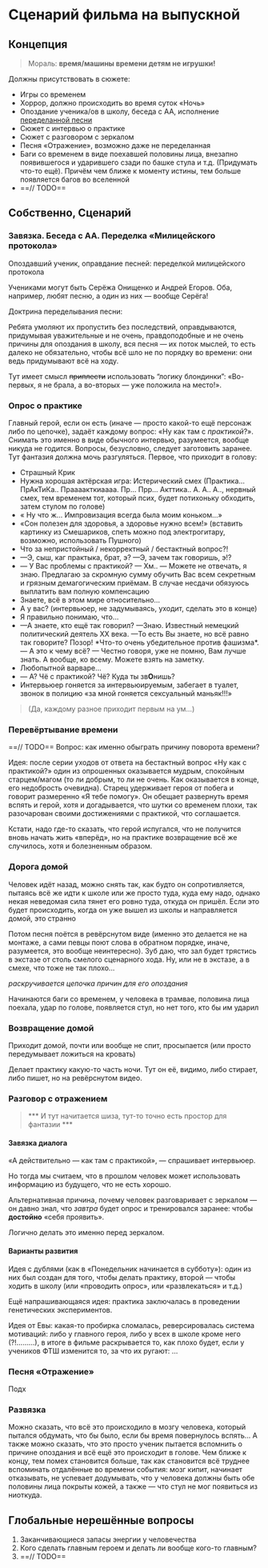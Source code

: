 # Сценарий фильма на выпускной

## Концепция

> Мораль: **время/машины времени детям не игрушки!**

Должны присутствовать в сюжете:

- Игры со временем
- Хоррор, должно происходить во время суток «Ночь»
- Опоздание ученика/ов в школу, беседа с АА, исполнение [переделанной песни](SeryogaSong.md)
- Сюжет с интервью о практике
- Сюжет с разговором с зеркалом
- Песня «Отражение», возможно даже не переделанная
- Баги со временем в виде поехавшей половины лица, внезапно появившегося и ударившего сзади по башке стула и т.д. (Придумать что-то ещё). Причём чем ближе к моменту истины, тем больше появляется багов во вселенной
- ==// TODO==

## Собственно, Сценарий



### Завязка. Беседа с АА. Переделка «Милицейского протокола»

Опоздавший ученик, оправдание песней: переделкой милицейского протокола

Учениками могут быть Серёжа Онищенко и Андрей Егоров. Оба, например, любят песню, а один из них — вообще Серёга!

Доктрина переделывания песни:

Ребята умоляют их пропустить без последствий, оправдываются, придумывая уважительные и не очень, правдоподобные и не очень причины для опоздания в школу, вся песня — их поток мыслей, то есть далеко не обязательно, чтобы всё шло не по порядку во времени: они ведь придумывают всё на ходу. 

Тут имеет смысл ~~приплести~~ использовать “логику блондинки”: «Во-первых, я не брала, а во-вторых — уже положила на место!». 



### Опрос о практике

Главный герой, если он есть (иначе — просто какой-то ещё персонаж либо по цепочке), задаёт каждому вопрос: «Ну как там с *практикой*?». Снимать это именно в виде обычного интервью, разумеется, вообще никуда не годится. Вопросы, безусловно, следует заготовить заранее. Тут фантазия должна мочь разгуляться. Первое, что приходит в голову:

- Страшный Крик 
- Нужна хорошая актёрская игра: Истерический смех (Практика… ПрАкТиКа.. Праааакткиаааа. Пр… Прр… Акттика.. А. А.. А.., нервный смех, тем временем тот, который псих, будет потихоньку обходить, затем стулом по голове)
- « Ну что ж… Импровизация всегда была моим коньком…»
- «Сон полезен для здоровья, а здоровье нужно всем!» (вставить картинку из Смешариков, спеть можно под электрогитару, возможно, использовать Пушного)
- Что за непристойный / некорректный / бестактный вопрос?!
- —Э, сыш, каг практыка, брат, э? —Э, зачем так говоришь, э!?
- — У Вас проблемы с практикой? — Хм.. — Можете не отвечать, я знаю. Предлагаю за скромную сумму обучить Вас всем секретным и грязным демагогическим приёмам. В случае несдачи обязуюсь выплатить вам полную компенсацию 
- Знаете, всё в этом мире относительно…
- А у вас? (интервьюер, не задумываясь, уходит, сделать это в конце)
- Я правильно понимаю, что…
- —А знаете, кто ещё так говорил? —Знаю. Известный немецкий политический деятель XX века. —То есть Вы знаете, но всё равно так говорите? Позор! \*Что-то очень убедительное против фашизма\*. — А это к чему всё? — Честно говоря, уже не помню, Вам лучше знать. А вообще, ко всему. Можете взять на заметку.
- Любопытной варваре…
- — А? Чё с практикой? Чё? Куда ты зв**О**нишь?
- Интервьюер гоняется за интервьюируемым, забегает в туалет, звонок в полицию «за мной гоняется сексуальный маньяк!!!»

> (Да, каждому разное приходит первым на ум…)

### Перевёртывание времени

==// TODO== Вопрос: как именно обыграть причину поворота времени?

Идея: после серии уходов от ответа на бестактный вопрос «Ну как с практикой?» один из опрошенных оказывается мудрым, спокойным старцем/магом (то ли добрым, то ли не очень. Как оказывается в конце, его недобрость очевидна). 
Старец удерживает героя от побега и говорит размеренно «Я тебе помогу». 
Он обещает развернуть время вспять и герой, хотя и догадывается, что шутки со временем плохи, так разочарован своими достижениями с практикой, что соглашается. 

Кстати, надо где-то сказать, что герой испугался, что не получится вновь начать жить «вперёд», но на практике возвращение всё же случилось, хотя и болезненным образом.

### Дорога домой

Человек идёт назад, можно снять так, как будто он сопротивляется, пытаясь всё же идти к школе или же просто туда, куда ему надо, однако некая неведомая сила тянет его ровно туда, откуда он пришёл.
Если это будет происходить, когда он уже вышел из школы и направляется домой, это странно 

Потом песня поётся в ревёрснутом виде (именно это делается не на монтаже, а сами певцы поют слова в обратном порядке, иначе, разумеется, это вообще неинтересно). Зуб даю, что зал будет трястись в экстазе от столь смелого сценарного хода. Ну, или не в экстазе, а в смехе, что тоже не так плохо…

*раскручивается цепочка причин для его опоздания*

Начинаются баги со временем, у человека в трамвае, половина лица поехала, удар по голове, появляется стул, но нет того, кто бы им ударил

### Возвращение домой

Приходит домой, почти или вообще не спит, просыпается (или просто передумывает ложиться на кровать)

Делает практику какую-то часть ночи. Тут он её, видимо, либо стирает, либо пишет, но на ревёрснутом видео.

### Разговор с отражением

> *** И тут начитается шиза, тут-то точно есть простор для фантазии ***

#### Завязка диалога

«А действительно — как там с практикой», — спрашивает интервьюер.

Но тогда мы считаем, что в прошлом человек может использовать информацию из будущего, что не есть хорошо.

Альтернативная причина, почему человек разговаривает с зеркалом — он давно знал, что *завтра* будет опрос и тренировался заранее: чтобы **достойно** «себя проявить». 

Логично делать это именно перед зеркалом.

#### Варианты развития

Идея с дублями (как в «Понедельник начинается в субботу»): один из них был создан для того, чтобы делать практику, второй — чтобы ходить в школу (или «проводить опрос», или «развлекаться» и т.д.)

Ещё напрашивающаяся идея: практика заключалась в проведении генетических экспериментов.

Идея от Евы: какая-то пробирка сломалась, реверсировалась система мотиваций: либо у главного героя, либо у всех в школе кроме него (?!………), в итоге в фильме раскрывается то, как плохо будет, если у учеников ФТШ изменится то, за что их ругают: …





### Песня «Отражение»

Подх



### Развязка

Можно сказать, что всё это происходило в мозгу человека, который пытался обдумать, что бы было, если бы время повернулось вспять…
А также можно сказать, что это просто ученик пытается вспомнить о причине опоздания и всё ещё это происходит в голове.
Чем ближе к концу, тем помех становится больше, так как становится всё труднее вспоминать отдалённые во времени события: 
мозг кипит, начинает отказывать, не успевает додумывать, что у человека должны быть обе половины лица покрыты кожей, а также — что стул не мог появиться из ниоткуда.



## Глобальные нерешённые вопросы

1. Заканчивающиеся запасы энергии у человечества
2. Кого сделать главным героем и делать ли вообще кого-то главным?
3. ==// TODO==



